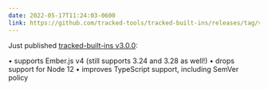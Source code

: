 ```yaml
---
date: 2022-05-17T11:24:03-0600
link: https://github.com/tracked-tools/tracked-built-ins/releases/tag/v3.0.0
---
```


Just published [tracked-built-ins v3.0.0][link]:

• supports Ember.js v4 (still supports 3.24 and 3.28 as well!)
• drops support for Node 12
• improves TypeScript support, including SemVer policy

[link]: https://github.com/tracked-tools/tracked-built-ins/releases/tag/v3.0.0
